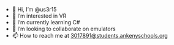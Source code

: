 - 👋 Hi, I’m @us3r15 
- 👀 I’m interested in VR
- 🌱 I’m currently learning C#
- 💞️ I’m looking to collaborate on emulators
- 📫 How to reach me at 3017891@students.ankenyschools.org

<!---
us3r15/us3r15 is a ✨ special ✨ repository because its `README.md` (this file) appears on your GitHub profile.
You can click the Preview link to take a look at your changes.
--->
